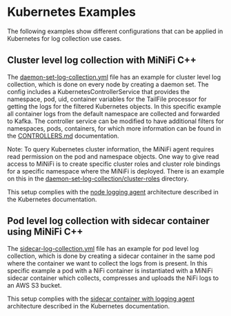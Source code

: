 <!--
  Licensed to the Apache Software Foundation (ASF) under one or more
  contributor license agreements.  See the NOTICE file distributed with
  this work for additional information regarding copyright ownership.
  The ASF licenses this file to You under the Apache License, Version 2.0
  (the "License"); you may not use this file except in compliance with
  the License.  You may obtain a copy of the License at
      http://www.apache.org/licenses/LICENSE-2.0
  Unless required by applicable law or agreed to in writing, software
  distributed under the License is distributed on an "AS IS" BASIS,
  WITHOUT WARRANTIES OR CONDITIONS OF ANY KIND, either express or implied.
  See the License for the specific language governing permissions and
  limitations under the License.
-->
# Kubernetes Examples

The following examples show different configurations that can be applied in Kubernetes for log collection use cases.

## Cluster level log collection with MiNiFi C++

The [daemon-set-log-collection.yml](daemon-set-log-collection/daemon-set-log-collection.yml) file has an example for cluster level log collection, which is done on every node by creating a daemon set.
The config includes a KubernetesControllerService that provides the namespace, pod, uid, container variables for the TailFile processor for getting the logs for the filtered Kubernetes objects.
In this specific example all container logs from the default namespace are collected and forwarded to Kafka.
The controller service can be modified to have additional filters for namespaces, pods, containers, for which more information can be found in the [CONTROLLERS.md](/CONTROLLERS.md#kubernetesControllerService) documentation.

Note: To query Kubernetes cluster information, the MiNiFi agent requires read permission on the pod and namespace objects. One way to give read access to MiNiFi is to create specific cluster roles and cluster role bindings for a specific namespace where the MiNiFi is deployed. There is an example on this in the [daemon-set-log-collection/cluster-roles](daemon-set-log-collection/cluster-roles) directory.

This setup complies with the [node logging agent](https://kubernetes.io/docs/concepts/cluster-administration/logging/#using-a-node-logging-agent) architecture described in the Kubernetes documentation.

## Pod level log collection with sidecar container using MiNiFi C++

The [sidecar-log-collection.yml](sidecar-log-collection/sidecar-log-collection.yml) file has an example for pod level log collection, which is done by creating a sidecar container in the same pod where the container we want to collect the logs from is present. In this specific example a pod with a NiFi container is instantiated with a MiNiFi sidecar container which collects, compresses and uploads the NiFi logs to an AWS S3 bucket.

This setup complies with the [sidecar container with logging agent](https://kubernetes.io/docs/concepts/cluster-administration/logging/#sidecar-container-with-logging-agent) architecture described in the Kubernetes documentation.
